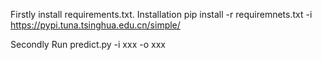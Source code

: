 Firstly install requirements.txt.
Installation
pip install -r requiremnets.txt -i https://pypi.tuna.tsinghua.edu.cn/simple/

Secondly Run predict.py -i xxx -o xxx